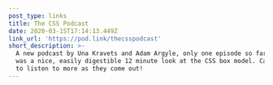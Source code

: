 ```yaml
---
post_type: links
title: The CSS Podcast
date: 2020-03-15T17:14:13.449Z
link_url: 'https://pod.link/thecsspodcast'
short_description: >-
  A new podcast by Una Kravets and Adam Argyle, only one episode so far but it
  was a nice, easily digestible 12 minute look at the CSS box model. Can't wait
  to listen to more as they come out!
---
```


